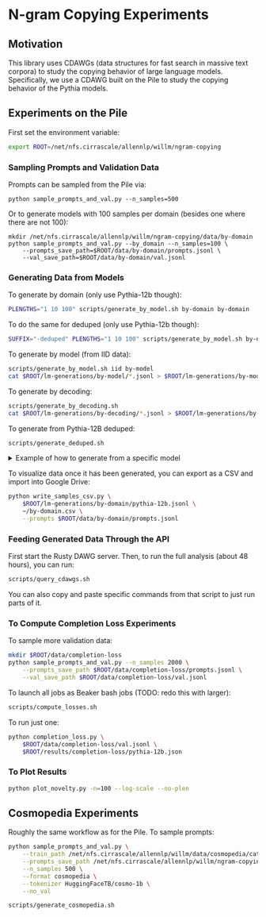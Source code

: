 # N-gram Copying Experiments

## Motivation

This library uses CDAWGs (data structures for fast search in massive text corpora) to study the copying behavior of large language models. Specifically, we use a CDAWG built on the Pile to study the copying behavior of the Pythia models.

## Experiments on the Pile

First set the environment variable:
```bash
export ROOT=/net/nfs.cirrascale/allennlp/willm/ngram-copying
```

### Sampling Prompts and Validation Data

Prompts can be sampled from the Pile via:
```
python sample_prompts_and_val.py --n_samples=500
```

Or to generate models with 100 samples per domain (besides one where there are not 100):
```
mkdir /net/nfs.cirrascale/allennlp/willm/ngram-copying/data/by-domain
python sample_prompts_and_val.py --by_domain --n_samples=100 \
    --prompts_save_path=$ROOT/data/by-domain/prompts.jsonl \
    --val_save_path=$ROOT/data/by-domain/val.jsonl
```

### Generating Data from Models

To generate by domain (only use Pythia-12b though):
```bash
PLENGTHS="1 10 100" scripts/generate_by_model.sh by-domain by-domain
```

To do the same for deduped (only use Pythia-12b though):
```bash
SUFFIX="-deduped" PLENGTHS="1 10 100" scripts/generate_by_model.sh by-domain by-domain-deduped
```

To generate by model (from IID data):
```bash
scripts/generate_by_model.sh iid by-model
cat $ROOT/lm-generations/by-model/*.jsonl > $ROOT/lm-generations/by-model.jsonl
```

To generate by decoding:
```bash
scripts/generate_by_decoding.sh
cat $ROOT/lm-generations/by-decoding/*.jsonl > $ROOT/lm-generations/by-decoding.jsonl
```

To generate from Pythia-12B deduped:
```bash
scripts/generate_deduped.sh
```

<details>
<summary>Example of how to generate from a specific model</summary>

```bash
MODEL=pythia-70m-deduped
python generate_from_lm.py \
    EleutherAI/${MODEL} \
    /net/nfs.cirrascale/allennlp/willm/ngram-copying/prompts.jsonl \
    /net/nfs.cirrascale/allennlp/willm/ngram-copying/gen.jsonl \
    --sample
```

Models: 70m, 160m, 410m, 1b, 1.4b, 2.8b, 6.9b, 12b  ([more information](https://huggingface.co/EleutherAI/pythia-6.9b))
</details>

To visualize data once it has been generated, you can export as a CSV and import into Google Drive:

```bash
python write_samples_csv.py \
	$ROOT/lm-generations/by-domain/pythia-12b.jsonl \
	~/by-domain.csv \
	--prompts $ROOT/data/by-domain/prompts.jsonl
```

### Feeding Generated Data Through the API

First start the Rusty DAWG server. Then, to run the full analysis (about 48 hours), you can run:
```bash
scripts/query_cdawgs.sh
```

You can also copy and paste specific commands from that script to just run parts of it.

### To Compute Completion Loss Experiments

To sample more validation data:
```bash
mkdir $ROOT/data/completion-loss
python sample_prompts_and_val.py --n_samples 2000 \
    --prompts_save_path $ROOT/data/completion-loss/prompts.jsonl \
    --val_save_path $ROOT/data/completion-loss/val.jsonl
```

To launch all jobs as Beaker bash jobs (TODO: redo this with larger):

```bash
scripts/compute_losses.sh
```

To run just one:

```bash
python completion_loss.py \
    $ROOT/data/completion-loss/val.jsonl \
    $ROOT/results/completion-loss/pythia-12b.json
```

### To Plot Results

```bash
python plot_novelty.py -n=100 --log-scale --no-plen
```

## Cosmopedia Experiments

Roughly the same workflow as for the Pile. To sample prompts:

```bash
python sample_prompts_and_val.py \
    --train_path /net/nfs.cirrascale/allennlp/willm/data/cosmopedia/cat.jsonl \
    --prompts_save_path /net/nfs.cirrascale/allennlp/willm/ngram-copying/data/cosmopedia/prompts-iid.jsonl \
    --n_samples 500 \
    --format cosmopedia \
    --tokenizer HuggingFaceTB/cosmo-1b \
    --no_val
```

```bash
scripts/generate_cosmopedia.sh
```